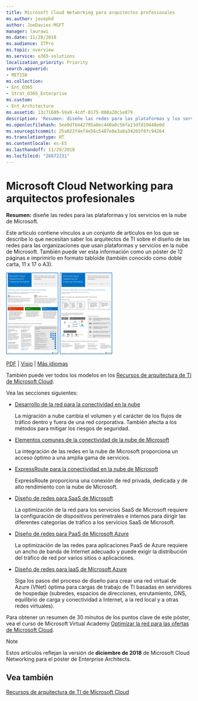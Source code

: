 ```yaml
---
title: Microsoft Cloud Networking para arquitectos profesionales
ms.author: josephd
author: JoeDavies-MSFT
manager: laurawi
ms.date: 11/28/2018
ms.audience: ITPro
ms.topic: overview
ms.service: o365-solutions
localization_priority: Priority
search.appverid:
- MET150
ms.collection:
- Ent_O365
- Strat_O365_Enterprise
ms.custom:
- Ent_Architecture
ms.assetid: 13c71689-59a9-4cdf-8175-808a20c1e879
description: 'Resumen: diseñe las redes para las plataformas y los servicios en la nube de Microsoft.'
ms.openlocfilehash: 5ee0df6442795a8ec440a0c56fa23dfd10448e0d
ms.sourcegitcommit: 25a022f4ef4e56c5407e8e3a8a34265f8fc94264
ms.translationtype: HT
ms.contentlocale: es-ES
ms.lasthandoff: 11/29/2018
ms.locfileid: "26872231"
---
```

# <a name="microsoft-cloud-networking-for-enterprise-architects"></a>Microsoft Cloud Networking para arquitectos profesionales

 **Resumen:** diseñe las redes para las plataformas y los servicios en la nube de Microsoft.
  
Este artículo contiene vínculos a un conjunto de artículos en los que se describe lo que necesitan saber los arquitectos de TI sobre el diseño de las redes para las organizaciones que usan plataformas y servicios en la nube de Microsoft. También puede ver esta información como un póster de 12 páginas e imprimirlo en formato tabloide (también conocido como doble carta, 11 x 17 o A3).
  
[![Imagen en miniatura del modelo de redes de Microsoft Cloud](media/95e8ab6a-b4d0-4836-acc1-b0b77ebf46e6.png)  
](https://go.microsoft.com/fwlink/p/?linkid=842073)
  
[PDF](https://go.microsoft.com/fwlink/p/?linkid=842073) | [Visio](https://go.microsoft.com/fwlink/p/?linkid=842074) | [Más idiomas](https://www.microsoft.com/download/details.aspx?id=54425)
  
También puede ver todos los modelos en los [Recursos de arquitectura de TI de Microsoft Cloud](microsoft-cloud-it-architecture-resources.md).
  
Vea las secciones siguientes:
  
- [Desarrollo de la red para la conectividad en la nube](evolving-your-network-for-cloud-connectivity.md)
    
    La migración a nube cambia el volumen y el carácter de los flujos de tráfico dentro y fuera de una red corporativa. También afecta a los métodos para mitigar los riesgos de seguridad.
    
- [Elementos comunes de la conectividad de la nube de Microsoft](common-elements-of-microsoft-cloud-connectivity.md)
    
    La integración de las redes en la nube de Microsoft proporciona un acceso óptimo a una amplia gama de servicios.
    
- [ExpressRoute para la conectividad en la nube de Microsoft](expressroute-for-microsoft-cloud-connectivity.md)
    
    ExpressRoute proporciona una conexión de red privada, dedicada y de alto rendimiento con la nube de Microsoft.
    
- [Diseño de redes para SaaS de Microsoft](designing-networking-for-microsoft-saas.md)
    
    La optimización de la red para los servicios SaaS de Microsoft requiere la configuración de dispositivos perimetrales e internos para dirigir las diferentes categorías de tráfico a los servicios SaaS de Microsoft.
    
- [Diseño de redes para PaaS de Microsoft Azure](designing-networking-for-microsoft-azure-paas.md)
    
    La optimización de las redes para aplicaciones PaaS de Azure requiere un ancho de banda de Internet adecuado y puede exigir la distribución del tráfico de red por varios sitios o aplicaciones.
    
- [Diseño de redes para IaaS de Microsoft Azure](designing-networking-for-microsoft-azure-iaas.md)
    
    Siga los pasos del proceso de diseño para crear una red virtual de Azure (VNet) óptima para cargas de trabajo de TI basadas en servidores de hospedaje (subredes, espacios de direcciones, enrutamiento, DNS, equilibrio de carga y conectividad a Internet, a la red local y a otras redes virtuales).
    
Para obtener un resumen de 30 minutos de los puntos clave de este póster, vea el curso de Microsoft Virtual Academy [Optimizar la red para las ofertas de Microsoft Cloud](https://mva.microsoft.com/es-ES/training-courses/optimize-your-network-for-microsoft-cloud-offerings-17743).
  
> [!NOTE]
> Estos artículos reflejan la versión de **diciembre de 2018** de Microsoft Cloud Networking para el póster de Enterprise Architects.
  
## <a name="see-also"></a>Vea también

[Recursos de arquitectura de TI de Microsoft Cloud](microsoft-cloud-it-architecture-resources.md)

